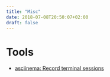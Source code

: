 ```yaml
---
title: "Misc"
date: 2018-07-08T20:50:07+02:00
draft: false
---
```


# Tools

- [asciinema: Record terminal sessions](https://asciinema.org/)
